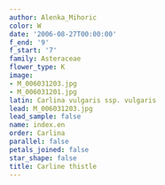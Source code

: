 ```yaml
---
author: Alenka_Mihoric
color: W
date: '2006-08-27T00:00:00'
f_end: '9'
f_start: '7'
family: Asteraceae
flower_type: K
image:
- M_006031203.jpg
- M_006031201.jpg
latin: Carlina vulgaris ssp. vulgaris
lead: M_006031203.jpg
lead_sample: false
name: index.en
order: Carlina
parallel: false
petals_joined: false
star_shape: false
title: Carline thistle
---
```


